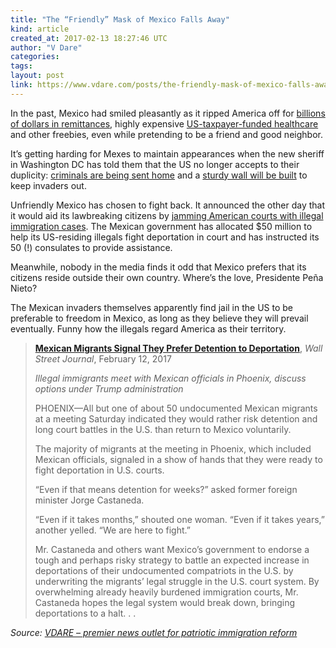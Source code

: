 ```yaml
---
title: "The “Friendly” Mask of Mexico Falls Away"
kind: article
created_at: 2017-02-13 18:27:46 UTC
author: "V Dare"
categories: 
tags: 
layout: post
link: https://www.vdare.com/posts/the-friendly-mask-of-mexico-falls-away
---
```



<!--
   The “Friendly” Mask of Mexico Falls Away             # => "I Made a Pretty Gem - Planet.rb"
   https://www.vdare.com/posts/the-friendly-mask-of-mexico-falls-away               # => "http://poteland.com/blog/i-made-a-pretty-gem-planet-dot-rb/"
   2017-02-13 18:27:46 UTC              # => "2012-04-14 05:17:00 UTC"
   &lt;div class=&quot;pf-content&quot;&gt;&lt;p&gt;In the past, Mexico had smiled pleasantly as it ripped America off for &lt;a href=&quot;http://www.usnews.com/news/business/articles/2016-02-02/mexico-remittances-nearly-248b-in-2015-topping-oil-income&quot;&gt;billions of dollars in remittances&lt;/a&gt;, highly expensive &lt;a href=&quot;http://www.vdare.com/posts/million-dollar-mexican-medical-moocher&quot;&gt;US-taxpayer-funded healthcare&lt;/a&gt; and other freebies, even while pretending to be a friend and good neighbor.&lt;/p&gt;
&lt;p&gt;It’s getting harding for Mexes to maintain appearances when the new sheriff in Washington DC has told them that the US no longer accepts to their duplicity: &lt;a href=&quot;http://www.foxnews.com/politics/2017/01/25/as-trump-targets-immigration-2-million-criminal-noncitizens-already-inside-u-s.html&quot;&gt;criminals are being sent home&lt;/a&gt; and a &lt;a href=&quot;http://www.breitbart.com/big-government/2017/02/11/trump-denies-increased-border-wall-cost-promises-price-will-come-way-down/&quot;&gt;sturdy wall will be built&lt;/a&gt; to keep invaders out.&lt;/p&gt;
&lt;p&gt;Unfriendly Mexico has chosen to fight back. It announced the other day that it would aid its lawbreaking citizens by &lt;a href=&quot;http://www.theblaze.com/news/2017/02/11/influential-mexicans-urge-illegals-in-u-s-targeted-for-deportation-jam-the-courts-to-fight-trump/&quot;&gt;jamming American courts with illegal immigration cases&lt;/a&gt;. The Mexican government has allocated $50 million to help its US-residing illegals fight deportation in court and has instructed its 50 (!) consulates to provide assistance.&lt;/p&gt;
&lt;p&gt;Meanwhile, nobody in the media finds it odd that Mexico prefers that its citizens reside outside their own country. Where’s the love, Presidente Peña Nieto?&lt;/p&gt;&lt;div id=&quot;57966237cc52c74a5e1363c4&quot; class=&quot;vdb_player vdb_57966237cc52c74a5e1363c456bcd17ce4b018167fea5539&quot;&gt;    &lt;/div&gt;
&lt;p&gt;The Mexican invaders themselves apparently find jail in the US to be preferable to freedom in Mexico, as long as they believe they will prevail eventually. Funny how the illegals regard America as their territory.&lt;/p&gt;
&lt;blockquote&gt;&lt;p&gt;&lt;a href=&quot;https://www.wsj.com/articles/mexican-migrants-signal-they-prefer-detention-to-deportation-1486878566&quot;&gt;&lt;b&gt;Mexican Migrants Signal They Prefer Detention to Deportation&lt;/b&gt;&lt;/a&gt;, &lt;em&gt;Wall Street Journal&lt;/em&gt;, February 12, 2017&lt;/p&gt;
&lt;p&gt;&lt;i&gt;Illegal immigrants meet with Mexican officials in Phoenix, discuss options under Trump administration&lt;/i&gt;&lt;/p&gt;
&lt;p&gt;PHOENIX—All but one of about 50 undocumented Mexican migrants at a meeting Saturday indicated they would rather risk detention and long court battles in the U.S. than return to Mexico voluntarily.&lt;/p&gt;
&lt;p&gt;The majority of migrants at the meeting in Phoenix, which included Mexican officials, signaled in a show of hands that they were ready to fight deportation in U.S. courts.&lt;/p&gt;
&lt;p&gt;“Even if that means detention for weeks?” asked former foreign minister Jorge Castaneda.&lt;/p&gt;
&lt;p&gt;“Even if it takes months,” shouted one woman. “Even if it takes years,” another yelled. “We are here to fight.”&lt;/p&gt;
&lt;p&gt;Mr. Castaneda and others want Mexico’s government to endorse a tough and perhaps risky strategy to battle an expected increase in deportations of their undocumented compatriots in the U.S. by underwriting the migrants’ legal struggle in the U.S. court system. By overwhelming already heavily burdened immigration courts, Mr. Castaneda hopes the legal system would break down, bringing deportations to a halt. . .&lt;/p&gt;&lt;/blockquote&gt;
&lt;/div&gt;           # => "I’ve been hurting to write this ever since we had the idea of creating a Planet for Cubox..." (Continued)
   VDARE – premier news outlet for patriotic immigration reform              # => "This is where I tell you stuff"
   vdare-premier-news-outlet-for-patriotic-immigratio              # => "this-is-where-i-tell-you-stuff"
   https://www.vdare.com               # => "http://poteland.com/articles"
           # => "programming planet"
                 # => "go ruby jekyll"
                 # => "http://poteland.com/images/site-logo.png"
   V Dare                 # => "Pablo Astigarraga"
   @vdar                # => "poteland"
   http://twitter.com/@vdar            # => "http://twitter.com/poteland" -->
<div class="pf-content"><p>In the past, Mexico had smiled pleasantly as it ripped America off for <a href="http://www.usnews.com/news/business/articles/2016-02-02/mexico-remittances-nearly-248b-in-2015-topping-oil-income">billions of dollars in remittances</a>, highly expensive <a href="http://www.vdare.com/posts/million-dollar-mexican-medical-moocher">US-taxpayer-funded healthcare</a> and other freebies, even while pretending to be a friend and good neighbor.</p>
<p>It’s getting harding for Mexes to maintain appearances when the new sheriff in Washington DC has told them that the US no longer accepts to their duplicity: <a href="http://www.foxnews.com/politics/2017/01/25/as-trump-targets-immigration-2-million-criminal-noncitizens-already-inside-u-s.html">criminals are being sent home</a> and a <a href="http://www.breitbart.com/big-government/2017/02/11/trump-denies-increased-border-wall-cost-promises-price-will-come-way-down/">sturdy wall will be built</a> to keep invaders out.</p>
<p>Unfriendly Mexico has chosen to fight back. It announced the other day that it would aid its lawbreaking citizens by <a href="http://www.theblaze.com/news/2017/02/11/influential-mexicans-urge-illegals-in-u-s-targeted-for-deportation-jam-the-courts-to-fight-trump/">jamming American courts with illegal immigration cases</a>. The Mexican government has allocated $50 million to help its US-residing illegals fight deportation in court and has instructed its 50 (!) consulates to provide assistance.</p>
<p>Meanwhile, nobody in the media finds it odd that Mexico prefers that its citizens reside outside their own country. Where’s the love, Presidente Peña Nieto?</p><div id="57966237cc52c74a5e1363c4" class="vdb_player vdb_57966237cc52c74a5e1363c456bcd17ce4b018167fea5539">    </div>
<p>The Mexican invaders themselves apparently find jail in the US to be preferable to freedom in Mexico, as long as they believe they will prevail eventually. Funny how the illegals regard America as their territory.</p>
<blockquote><p><a href="https://www.wsj.com/articles/mexican-migrants-signal-they-prefer-detention-to-deportation-1486878566"><b>Mexican Migrants Signal They Prefer Detention to Deportation</b></a>, <em>Wall Street Journal</em>, February 12, 2017</p>
<p><i>Illegal immigrants meet with Mexican officials in Phoenix, discuss options under Trump administration</i></p>
<p>PHOENIX—All but one of about 50 undocumented Mexican migrants at a meeting Saturday indicated they would rather risk detention and long court battles in the U.S. than return to Mexico voluntarily.</p>
<p>The majority of migrants at the meeting in Phoenix, which included Mexican officials, signaled in a show of hands that they were ready to fight deportation in U.S. courts.</p>
<p>“Even if that means detention for weeks?” asked former foreign minister Jorge Castaneda.</p>
<p>“Even if it takes months,” shouted one woman. “Even if it takes years,” another yelled. “We are here to fight.”</p>
<p>Mr. Castaneda and others want Mexico’s government to endorse a tough and perhaps risky strategy to battle an expected increase in deportations of their undocumented compatriots in the U.S. by underwriting the migrants’ legal struggle in the U.S. court system. By overwhelming already heavily burdened immigration courts, Mr. Castaneda hopes the legal system would break down, bringing deportations to a halt. . .</p></blockquote>
</div><div class="">
    <i>Source: <a href="https://www.vdare.com">VDARE – premier news outlet for patriotic immigration reform</a></i>
</div>
